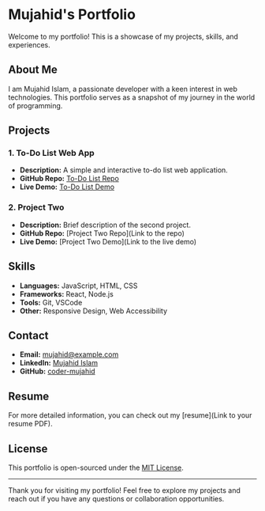 # Mujahid's Portfolio

Welcome to my portfolio! This is a showcase of my projects, skills, and experiences.

## About Me

I am Mujahid Islam, a passionate developer with a keen interest in web technologies. This portfolio serves as a snapshot of my journey in the world of programming.

## Projects

### 1. To-Do List Web App

- **Description:** A simple and interactive to-do list web application.
- **GitHub Repo:** [To-Do List Repo](https://github.com/coder-mujahid/to_do_list)
- **Live Demo:** [To-Do List Demo](https://coder-mujahid.github.io/to_do_list/)

### 2. Project Two

- **Description:** Brief description of the second project.
- **GitHub Repo:** [Project Two Repo](Link to the repo)
- **Live Demo:** [Project Two Demo](Link to the live demo)

<!-- Add more projects as needed -->

## Skills

- **Languages:** JavaScript, HTML, CSS
- **Frameworks:** React, Node.js
- **Tools:** Git, VSCode
- **Other:** Responsive Design, Web Accessibility

## Contact

- **Email:** mujahid@example.com
- **LinkedIn:** [Mujahid Islam](https://www.linkedin.com/in/coder-mujahid/)
- **GitHub:** [coder-mujahid](https://github.com/coder-mujahid)

## Resume

For more detailed information, you can check out my [resume](Link to your resume PDF).

## License

This portfolio is open-sourced under the [MIT License](LICENSE).

---

Thank you for visiting my portfolio! Feel free to explore my projects and reach out if you have any questions or collaboration opportunities.
